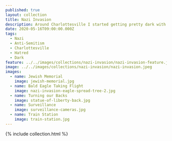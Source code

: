 ```yaml
---
published: true
layout: collection
title: Nazi Invasion
description: Around Charlottesville I started getting pretty dark with my view on things. I just couldn't understand how people I love and care about could still be supporting what was happening. It demonstrated for me how our the white supremecy in this country isn't something new, it is part of the foundation of this country, and something that is being amplified and distorted using the Internet. Reviving deep hatred that exists in this country, which was something that is sadly supported all the way up to the White House.<br><br>The photos are photos I took in Germany and in the US, leveraging meaning from the photos I take, the propaganda posters I steal from, as well as the images that come out the other end after I apply the machine learning filters to them. Using the red from the posters to show how artificial intelligence, machine learning, and the Internet will continue to spread hatred in new and terrifying ways.
date: 2020-05-16T09:00:00.000Z
tags:
  - Nazi
  - Anti-Semitism
  - Charlottesville
  - Hatred
  - Dark
feature: ../../images/collections/nazi-invasion/nazi-invasion-feature.jpg
image: ../../images/collections/nazi-invasion/nazi-invasion.jpeg
images:
  - name: Jewish Memorial
    image: jewish-memorial.jpg
  - name: Bald Eagle Taking Flight
    image: nazi-invasion-eagle-spread-tree-2.jpg
  - name: Turning our Backs
    image: statue-of-liberty-back.jpg
  - name: Surveillance
    image: surveillance-cameras.jpg
  - name: Train Station
    image: train-station.jpg    
---
```

{% include collection.html %}
